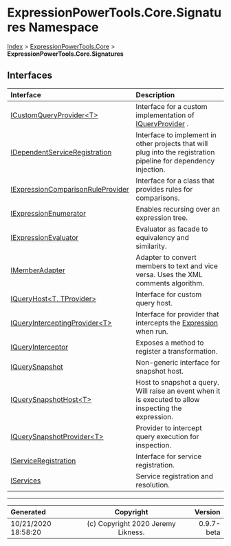 ﻿# ExpressionPowerTools.Core.Signatures Namespace

[Index](../index.md) > [ExpressionPowerTools.Core](ExpressionPowerTools.Core.a.md) > **ExpressionPowerTools.Core.Signatures**

## Interfaces

| Interface | Description |
| :-- | :-- |
| [ICustomQueryProvider&lt;T>](ExpressionPowerTools.Core.Signatures.ICustomQueryProvider`1.i.md) | Interface for a custom implementation of [IQueryProvider](https://docs.microsoft.com/dotnet/api/system.linq.iqueryprovider) . |
| [IDependentServiceRegistration](ExpressionPowerTools.Core.Signatures.IDependentServiceRegistration.i.md) | Interface to implement in other projects that will plug into the registration            pipeline for dependency injection. |
| [IExpressionComparisonRuleProvider](ExpressionPowerTools.Core.Signatures.IExpressionComparisonRuleProvider.i.md) | Interface for a class that provides rules for comparisons. |
| [IExpressionEnumerator](ExpressionPowerTools.Core.Signatures.IExpressionEnumerator.i.md) | Enables recursing over an expression tree. |
| [IExpressionEvaluator](ExpressionPowerTools.Core.Signatures.IExpressionEvaluator.i.md) | Evaluator as facade to equivalency and similarity. |
| [IMemberAdapter](ExpressionPowerTools.Core.Signatures.IMemberAdapter.i.md) | Adapter to convert members to text and vice versa. Uses the XML comments algorithm. |
| [IQueryHost&lt;T, TProvider>](ExpressionPowerTools.Core.Signatures.IQueryHost`2.i.md) | Interface for custom query host. |
| [IQueryInterceptingProvider&lt;T>](ExpressionPowerTools.Core.Signatures.IQueryInterceptingProvider`1.i.md) | Interface for provider that intercepts the [Expression](https://docs.microsoft.com/dotnet/api/system.linq.expressions.expression) when run. |
| [IQueryInterceptor](ExpressionPowerTools.Core.Signatures.IQueryInterceptor.i.md) | Exposes a method to register a transformation. |
| [IQuerySnapshot](ExpressionPowerTools.Core.Signatures.IQuerySnapshot.i.md) | Non-generic interface for snapshot host. |
| [IQuerySnapshotHost&lt;T>](ExpressionPowerTools.Core.Signatures.IQuerySnapshotHost`1.i.md) | Host to snapshot a query. Will raise an event when it is executed            to allow inspecting the expression. |
| [IQuerySnapshotProvider&lt;T>](ExpressionPowerTools.Core.Signatures.IQuerySnapshotProvider`1.i.md) | Provider to intercept query execution for inspection. |
| [IServiceRegistration](ExpressionPowerTools.Core.Signatures.IServiceRegistration.i.md) | Interface for service registration. |
| [IServices](ExpressionPowerTools.Core.Signatures.IServices.i.md) | Service registration and resolution. |


---

| Generated | Copyright | Version |
| :-- | :-: | --: |
| 10/21/2020 18:58:20 | (c) Copyright 2020 Jeremy Likness. | 0.9.7-beta |
